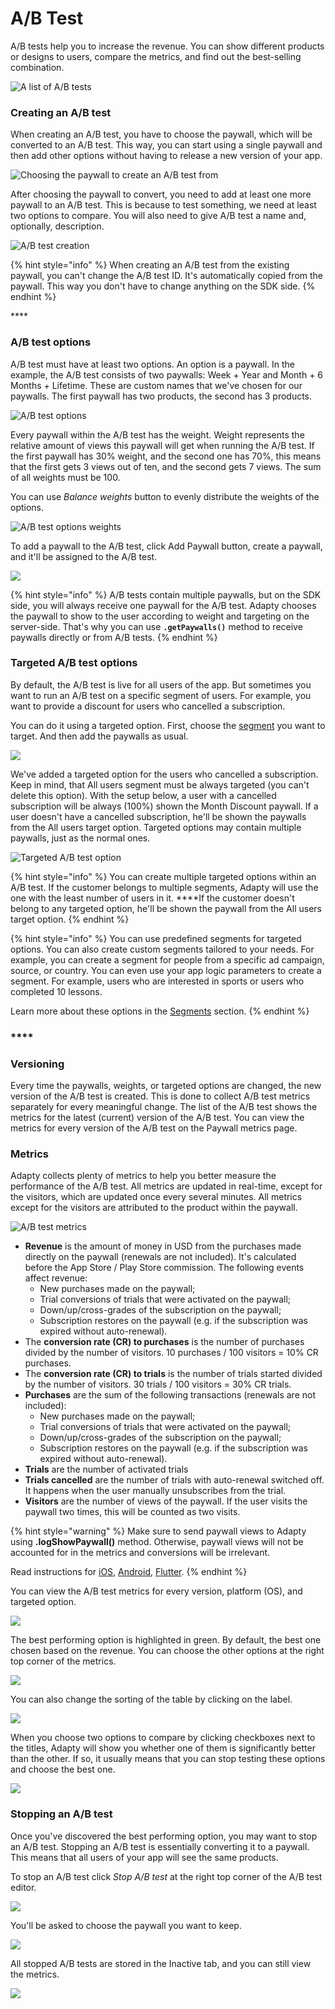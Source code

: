 # A/B Test

A/B tests help you to increase the revenue. You can show different products or designs to users, compare the metrics, and find out the best-selling combination.

![A list of A/B tests](../.gitbook/assets/cleanshot-2021-01-28-at-22.14.50.png)

### **Creating an A/B test**

When creating an A/B test, you have to choose the paywall, which will be converted to an A/B test. This way, you can start using a single paywall and then add other options without having to release a new version of your app.

![Choosing the paywall to create an A/B test from](../.gitbook/assets/cleanshot-2021-01-28-at-22.48.59.png)

After choosing the paywall to convert, you need to add at least one more paywall to an A/B test. This is because to test something, we need at least two options to compare. You will also need to give A/B test a name and, optionally, description.

![A/B test creation](../.gitbook/assets/cleanshot-2021-01-28-at-22.39.44.png)

{% hint style="info" %}
When creating an A/B test from the existing paywall, you can't change the A/B test ID. It's automatically copied from the paywall. This way you don't have to change anything on the SDK side.
{% endhint %}

\*\*\*\*

### **A/B test options**

A/B test must have at least two options. An option is a paywall. In the example, the A/B test consists of two paywalls: Week + Year and Month + 6 Months + Lifetime. These are custom names that we've chosen for our paywalls. The first paywall has two products, the second has 3 products.

![A/B test options](../.gitbook/assets/cleanshot-2021-01-28-at-23.23.59.png)

Every paywall within the A/B test has the weight. Weight represents the relative amount of views this paywall will get when running the A/B test. If the first paywall has 30% weight, and the second one has 70%, this means that the first gets 3 views out of ten, and the second gets 7 views. The sum of all weights must be 100.

You can use _Balance weights_ button to evenly distribute the weights of the options.

![A/B test options weights](../.gitbook/assets/cleanshot-2021-01-28-at-23.23.59-1.png)

To add a paywall to the A/B test, click Add Paywall button, create a paywall, and it'll be assigned to the A/B test.

![](../.gitbook/assets/cleanshot-2021-01-28-at-23.23.59-2.png)

{% hint style="info" %}
A/B tests contain multiple paywalls, but on the SDK side, you will always receive one paywall for the A/B test. Adapty chooses the paywall to show to the user according to weight and targeting on the server-side. That's why you can use **`.getPaywalls()`** method to receive paywalls directly or from A/B tests.
{% endhint %}

### 

### Targeted A/B test options

By default, the A/B test is live for all users of the app. But sometimes you want to run an A/B test on a specific segment of users. For example, you want to provide a discount for users who cancelled a subscription.

You can do it using a targeted option. First, choose the [segment](../profiles-and-promo-campaigns/segments.md) you want to target. And then add the paywalls as usual.

![](../.gitbook/assets/cleanshot-2021-01-29-at-00.06.18.png)

We've added a targeted option for the users who cancelled a subscription. Keep in mind, that All users segment must be always targeted \(you can't delete this option\). With the setup below, a user with a cancelled subscription will be always \(100%\) shown the Month Discount paywall. If a user doesn't have a cancelled subscription, he'll be shown the paywalls from the All users target option. Targeted options may contain multiple paywalls, just as the normal ones.

![Targeted A/B test option](../.gitbook/assets/cleanshot-2021-01-29-at-00.03.31.png)

{% hint style="info" %}
You can create multiple targeted options within an A/B test. If the customer belongs to multiple segments, Adapty will use the one with the least number of users in it. ****If the customer doesn't belong to any targeted option, he'll be shown the paywall from the All users target option.
{% endhint %}

{% hint style="info" %}
You can use predefined segments for targeted options. You can also create custom segments tailored to your needs. For example, you can create a segment for people from a specific ad campaign, source, or country. You can even use your app logic parameters to create a segment. For example, users who are interested in sports or users who completed 10 lessons.  
  
Learn more about these options in the [Segments](../profiles-and-promo-campaigns/segments.md) section.
{% endhint %}

### \*\*\*\*

### **Versioning**

Every time the paywalls, weights, or targeted options are changed, the new version of the A/B test is created. This is done to collect A/B test metrics separately for every meaningful change. The list of the A/B test shows the metrics for the latest \(current\) version of the A/B test. You can view the metrics for every version of the A/B test on the Paywall metrics page.



### Metrics

Adapty collects plenty of metrics to help you better measure the performance of the A/B test. All metrics are updated in real-time, except for the visitors, which are updated once every several minutes. All metrics except for the visitors are attributed to the product within the paywall.

![A/B test metrics](../.gitbook/assets/cleanshot-2021-01-29-at-00.48.06.png)

* **Revenue** is the amount of money in USD from the purchases made directly on the paywall \(renewals are not included\). It's calculated before the App Store / Play Store commission. The following events affect revenue:
  * New purchases made on the paywall;
  * Trial conversions of trials that were activated on the paywall;
  * Down/up/cross-grades of the subscription on the paywall;
  * Subscription restores on the paywall \(e.g. if the subscription was expired without auto-renewal\).
* The **conversion rate \(CR\) to purchases** is the number of purchases divided by the number of visitors. 10 purchases / 100 visitors = 10% CR purchases.
* The **conversion rate \(CR\) to trials** is the number of trials started divided by the number of visitors. 30 trials / 100 visitors = 30% CR trials.
* **Purchases** are the sum of the following transactions \(renewals are not included\):
  * New purchases made on the paywall;
  * Trial conversions of trials that were activated on the paywall;
  * Down/up/cross-grades of the subscription on the paywall;
  * Subscription restores on the paywall \(e.g. if the subscription was expired without auto-renewal\).
* **Trials** are the number of activated trials
* **Trials cancelled** are the number of trials with auto-renewal switched off. It happens when the user manually unsubscribes from the trial.
* **Visitors** are the number of views of the paywall. If the user visits the paywall two times, this will be counted as two visits.

{% hint style="warning" %}
Make sure to send paywall views to Adapty using **.logShowPaywall\(\)** method. Otherwise, paywall views will not be accounted for in the metrics and conversions will be irrelevant.

Read instructions for [iOS](../sdk/integrating-adapty-sdk/ios-sdk-intro/ios-sdk-displaying-products.md#paywall-analytics), [Android](../sdk/integrating-adapty-sdk/android-sdk-intro/android-sdk-displaying-products.md#paywall-analytics), [Flutter](../sdk/integrating-adapty-sdk/flutter-sdk-intro/flutter-sdk-displaying-products.md#paywall-analytics).
{% endhint %}

You can view the A/B test metrics for every version, platform \(OS\), and targeted option.

![](../.gitbook/assets/cleanshot-2021-01-29-at-00.53.54.gif)



The best performing option is highlighted in green. By default, the best one chosen based on the revenue. You can choose the other options at the right top corner of the metrics.

![](../.gitbook/assets/cleanshot-2021-01-29-at-00.57.41-1.png)

You can also change the sorting of the table by clicking on the label.

![](../.gitbook/assets/cleanshot-2021-01-29-at-00.57.41-2.png)

When you choose two options to compare by clicking checkboxes next to the titles, Adapty will show you whether one of them is significantly better than the other. If so, it usually means that you can stop testing these options and choose the best one.

![](../.gitbook/assets/cleanshot-2021-01-29-at-01.07.38.png)



### Stopping an A/B test

Once you've discovered the best performing option, you may want to stop an A/B test. Stopping an A/B test is essentially converting it to a paywall. This means that all users of your app will see the same products.

To stop an A/B test click _Stop A/B test_ at the right top corner of the A/B test editor.

![](../.gitbook/assets/cleanshot-2021-01-29-at-01.13.46.png)

You'll be asked to choose the paywall you want to keep.

![](../.gitbook/assets/cleanshot-2021-01-29-at-01.12.48.png)

All stopped A/B tests are stored in the Inactive tab, and you can still view the metrics.

![](../.gitbook/assets/cleanshot-2021-01-29-at-01.23.40.png)

